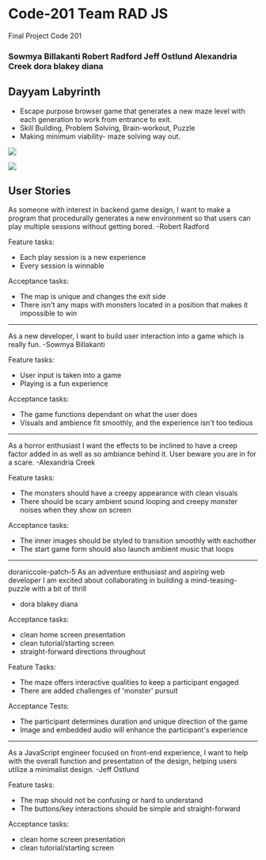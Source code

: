 # Code-201 Team RAD JS
Final Project Code 201

### Sowmya Billakanti   Robert Radford   Jeff Ostlund   Alexandria Creek   dora blakey diana

## Dayyam Labyrinth 

- Escape purpose browser game that generates a new maze level with each generation to work from entrance to exit. 
- Skill Building, Problem Solving, Brain-workout, Puzzle
- Making minimum viability- maze solving way out.


![](assets/Home_Page_Wireframe.png)

![](assets/Domain_Model)

## User Stories

As someone with interest in backend game design, I want to make a program that procedurally generates a new environment so that users can play multiple sessions without getting bored.
-Robert Radford

Feature tasks: 
- Each play session is a new experience
- Every session is winnable

Acceptance tasks:
- The map is unique and changes the exit side
- There isn't any maps with monsters located in a position that makes it impossible to win

--------------------------------------------------------------------------------------------

As a new developer, I want to build user interaction into a game which is really fun.
-Sowmya Billakanti

Feature tasks:
- User input is taken into a game
- Playing is a fun experience

Acceptance tasks:
- The game functions dependant on what the user does
- Visuals and ambience fit smoothly, and the experience isn't too tedious

--------------------------------------------------------------------------------------------

As a horror enthusiast I want the effects to be inclined to have a creep factor added in as well as so ambiance behind it. User beware you are in for a scare.
-Alexandria Creek

Feature tasks:
- The monsters should have a creepy appearance with clean visuals
- There should be scary ambient sound looping and creepy monster noises when they show on screen

Acceptance tasks:
- The inner images should be styled to transition smoothly with eachother
- The start game form should also launch ambient music that loops

--------------------------------------------------------------------------------------------
 doraniccole-patch-5
As an adventure enthusiast and aspiring web developer I am excited about collaborating in building a mind-teasing-puzzle with a bit of thrill 
- dora blakey diana

Acceptance tasks:
- clean home screen presentation
- clean tutorial/starting screen
- straight-forward directions throughout


Feature Tasks: 
- The maze offers interactive qualities to keep a participant engaged
- There are added challenges of 'monster' pursuit

Acceptance Tests:
- The participant determines duration and unique direction of the game
- Image and embedded audio will enhance the participant's experience 

--------------------------------------------------------------------------------------------

As a JavaScript engineer focused on front-end experience, I want to help with the overall function and presentation of the design, helping users utilize a minimalist design.
-Jeff Ostlund

Feature tasks:
- The map should not be confusing or hard to understand
- The buttons/key interactions should be simple and straight-forward

Acceptance tasks:
- clean home screen presentation
- clean tutorial/starting screen
